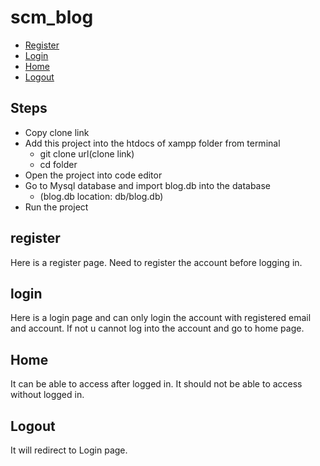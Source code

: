 # scm_blog
- [Register](#reg)
- [Login](#login)
- [Home](#home)
- [Logout](#logout)


## Steps

- Copy clone link
- Add this project into the htdocs of xampp folder from terminal 
  - git clone url(clone link)
  - cd folder
- Open the project into code editor
- Go to Mysql database and import blog.db into the database
  - (blog.db location: db/blog.db)
- Run the project 


## register

Here is a register page. Need to register the account before logging in.
## login

Here is a login page and can only login the account with registered email and account. If not u cannot log into the account and go to home page.


## Home

It can be able to access after logged in. It should not be able to access without logged in.


## Logout

It will redirect to Login page.

